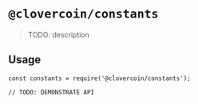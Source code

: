 # `@clovercoin/constants`

> TODO: description

## Usage

```
const constants = require('@clovercoin/constants');

// TODO: DEMONSTRATE API
```
